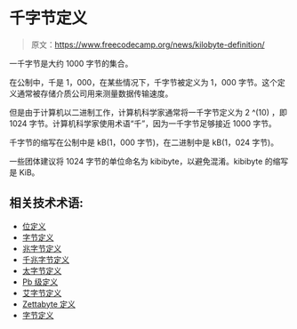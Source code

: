 # 千字节定义

> 原文：<https://www.freecodecamp.org/news/kilobyte-definition/>

一千字节是大约 1000 字节的集合。

在公制中，千是 1，000，在某些情况下，千字节被定义为 1，000 字节。这个定义通常被存储介质公司用来测量数据传输速度。

但是由于计算机以二进制工作，计算机科学家通常将一千字节定义为 2 ^(10) ，即 1024 字节。计算机科学家使用术语“千”，因为一千字节足够接近 1000 字节。

千字节的缩写在公制中是 kB(1，000 字节)，在二进制中是 kB(1，024 字节)。

一些团体建议将 1024 字节的单位命名为 kibibyte，以避免混淆。kibibyte 的缩写是 KiB。

## 相关技术术语:

*   [位定义](https://www.freecodecamp.org/news/bit-definition/)
*   [字节定义](https://www.freecodecamp.org/news/byte-definition/)
*   [兆字节定义](https://www.freecodecamp.org/news/megabyte-definition/)
*   [千兆字节定义](https://www.freecodecamp.org/news/gigabyte-definition/)
*   [太字节定义](https://www.freecodecamp.org/news/terabyte-definition/)
*   [Pb 级定义](https://www.freecodecamp.org/news/petabyte-definition/)
*   [艾字节定义](https://www.freecodecamp.org/news/exabyte-definition/)
*   [Zettabyte 定义](https://www.freecodecamp.org/news/zettabyte-definition/)
*   [字节定义](https://www.freecodecamp.org/news/yottabyte-definition/)